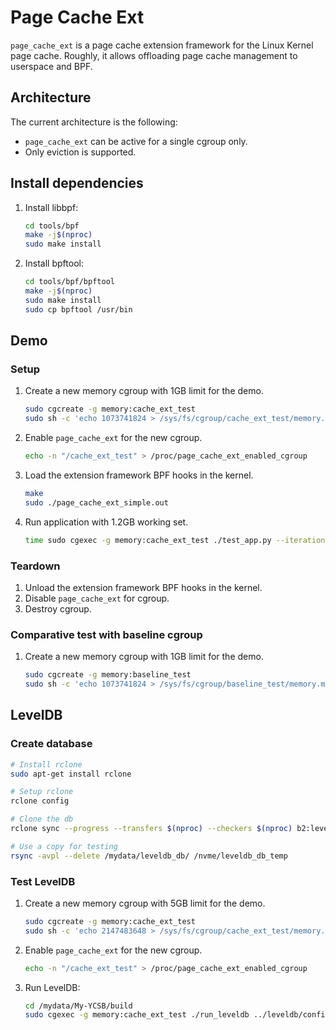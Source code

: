 # Page Cache Ext

`page_cache_ext` is a page cache extension framework for the Linux Kernel page
cache. Roughly, it allows offloading page cache management to userspace and BPF.


## Architecture

The current architecture is the following:
- `page_cache_ext` can be active for a single cgroup only.
- Only eviction is supported.

## Install dependencies

1. Install libbpf:

    ```sh
    cd tools/bpf
    make -j$(nproc)
    sudo make install
    ```

1. Install bpftool:

    ```sh
    cd tools/bpf/bpftool
    make -j$(nproc)
    sudo make install
    sudo cp bpftool /usr/bin
    ```

## Demo

### Setup

1. Create a new memory cgroup with 1GB limit for the demo.

    ```sh
    sudo cgcreate -g memory:cache_ext_test
    sudo sh -c 'echo 1073741824 > /sys/fs/cgroup/cache_ext_test/memory.max'
    ```

1. Enable `page_cache_ext` for the new cgroup.

    ```sh
    echo -n "/cache_ext_test" > /proc/page_cache_ext_enabled_cgroup
    ```

1. Load the extension framework BPF hooks in the kernel.

    ```sh
    make
    sudo ./page_cache_ext_simple.out
    ```

1. Run application with 1.2GB working set.

    ```sh
    time sudo cgexec -g memory:cache_ext_test ./test_app.py --iterations 4
    ```

### Teardown

1. Unload the extension framework BPF hooks in the kernel.
1. Disable `page_cache_ext` for cgroup.
1. Destroy cgroup.


### Comparative test with baseline cgroup

1. Create a new memory cgroup with 1GB limit for the demo.

    ```sh
    sudo cgcreate -g memory:baseline_test
    sudo sh -c 'echo 1073741824 > /sys/fs/cgroup/baseline_test/memory.max'
    ```

## LevelDB

### Create database

```sh
# Install rclone
sudo apt-get install rclone

# Setup rclone
rclone config

# Clone the db
rclone sync --progress --transfers $(nproc) --checkers $(nproc) b2:leveldb /mydata/leveldb_db

# Use a copy for testing
rsync -avpl --delete /mydata/leveldb_db/ /nvme/leveldb_db_temp
```

### Test LevelDB

1. Create a new memory cgroup with 5GB limit for the demo.

    ```sh
    sudo cgcreate -g memory:cache_ext_test
    sudo sh -c 'echo 2147483648 > /sys/fs/cgroup/cache_ext_test/memory.max'
    ```

1. Enable `page_cache_ext` for the new cgroup.

    ```sh
    echo -n "/cache_ext_test" > /proc/page_cache_ext_enabled_cgroup
    ```

1. Run LevelDB:

    ```sh
    cd /mydata/My-YCSB/build
    sudo cgexec -g memory:cache_ext_test ./run_leveldb ../leveldb/config/ycsb_a.yaml
    ```
